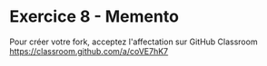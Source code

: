 # Exercice 8 - Memento

Pour créer votre fork, acceptez l'affectation sur GitHub Classroom https://classroom.github.com/a/coVE7hK7
